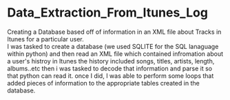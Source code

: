 # Data_Extraction_From_Itunes_Log
Creating a Database based off of information in an XML file about Tracks in Itunes for a particular user.  
I was tasked to create a database (we used SQLITE for the SQL lanaguage within python) and then read an XML file which contained infromation about a user's histroy in Itunes
the history included songs, titles, artists, length, albums..etc
then i was tasked to decode that information and parse it so that python can read it.
once I did, I was able to perform some loops that added pieces of information to the appropriate tables created in the database. 

